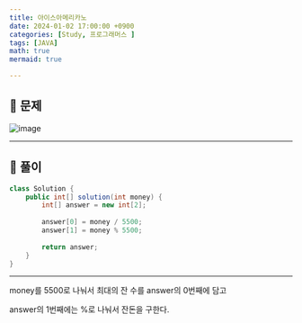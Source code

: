 ```yaml
---
title: 아이스아메리카노
date: 2024-01-02 17:00:00 +0900
categories: [Study, 프로그래머스 ]
tags: [JAVA]
math: true
mermaid: true

---
```

## **📃 문제**

![image](https://github.com/ararp1006/Algorithm/assets/130068083/5ce42b13-c580-45b8-8e4b-533965c50c56)


<hr>

## **🔨 풀이**

```java
class Solution {
    public int[] solution(int money) {
        int[] answer = new int[2];
        
        answer[0] = money / 5500;
        answer[1] = money % 5500;   
            
        return answer;
    }
}
```
<hr>

money를 5500로 나눠서 최대의 잔 수를  answer의 0번째에 담고

answer의 1번째에는 %로 나눠서 잔돈을 구한다.